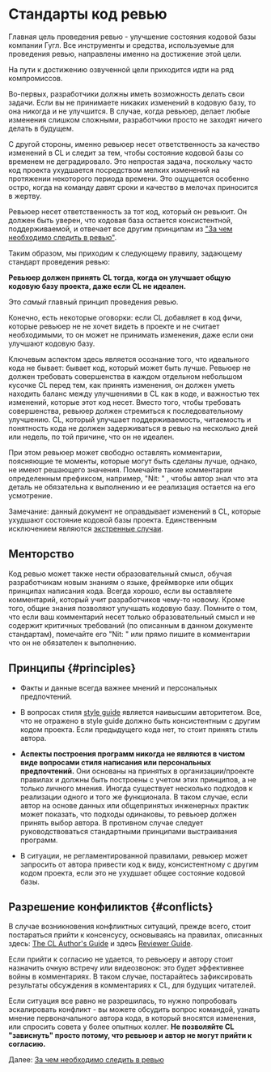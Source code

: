 # Стандарты код ревью



Главная цель проведения ревью - улучшение состояния кодовой базы компании Гугл. Все инструменты и средства, используемые для проведения ревью, направлены именно на достижение этой цели.

На пути к достижению озвученной цели приходится идти на ряд компромиссов.

Во-первых, разработчики должны иметь возможность делать свои задачи. Если вы не принимаете никаких изменений в кодовую базу, то она никогда и не улучшится. В случае, когда ревьюер, делает любые изменения слишком сложными, разработчики просто не заходят ничего делать в будущем.

С другой стороны, именно ревьюер несет ответственность за качество изменений в CL  и следит за тем, чтобы состояние кодовой базы со временем не деградировало. Это непростая задача, поскольку часто код проекта ухудшается посредством мелких изменений на протяжении некоторого периода времени. Это ощущается особенно остро, когда на команду давят сроки и качество в мелочах приносится в жертву.

Ревьюер несет ответственность за тот код, который он ревьюит. Он должен быть уверен, что кодовая база остается консистентной, поддерживаемой, и отвечает все другим принципам из ["За чем необходимо следить в ревью"](looking-for.md).

Таким образом, мы приходим к следующему правилу, задающему стандарт проведения ревью:

**Ревьюер должен принять CL тогда, когда он улучшает общую кодовую базу проекта, даже если CL не идеален.**

Это _самый_ главный принцип проведения ревью.

Конечно, есть некоторые оговорки: если CL добавляет в код фичи, которые ревьюер не не хочет видеть в проекте и не считает необходимыми, то он может не принимать изменения, даже если они улучшают кодовую базу.

Ключевым аспектом здесь является осознание того, что идеального кода не бывает: бывает код, который может быть лучше. Ревьюер не должен требовать совершенства в каждом отдельном небольшом кусочке CL перед тем, как принять изменения, он должен уметь находить баланс между улучшениями в CL как в коде, и важностью тех изменений, которые этот код несет. Вместо того, чтобы требовать совершенства, ревьюер должен стремиться к последовательному улучшению. CL, который улучшает поддерживаемость, читаемость и понятность кода не должен задерживаться в ревью на несколько дней или недель, по той причине, что он не идеален.

При этом ревьюер может свободно оставлять комментарии, поясняющие те моменты, которые могут быть сделаны лучше, однако, не имеют решающего значения. Помечайте такие комментарии определенным префиксом, например, "Nit: " , чтобы автор знал что эта деталь не обязательна к выполнению и ее реализация остается на его усмотрение.

Замечание: данный документ не оправдывает изменений в CL, которые ухудшают состояние кодовой базы проекта. Единственным исключением являются [экстренные случаи](../emergencies.md).

## Менторство

Код ревью может также нести образовательный смысл, обучая разработчикам новым знаниям о языке, фреймворке или общих принципах написания кода. Всегда хорошо, если вы оставляете комментарий, который учит разработчиков чему-то новому. Кроме того, общие знания позволяют улучшать кодовую базу. Помните о том, что если ваш комментарий несет только образовательный смысл и не содержит критичных требований (по описанным в данном документе стандартам), помечайте его "Nit: " или прямо пишите в комментарии что он не обязателен к выполнению.

## Принципы {#principles}

*   Факты и данные всегда важнее мнений и персональных предпочтений.

*   В вопросах стиля [style guide](http://google.github.io/styleguide/) является наивысшим авторитетом.
    Все, что не отражено в style guide должно быть консистентным с другим кодом проекта. Если предыдущего кода нет, то стоит принять стиль автора.

*   **Аспекты построения программ никогда не являются в чистом виде вопросами стиля написания или персональных предпочтений.**
    Они основаны на принятых в организации/проекте правилах и должны быть построены с учетом этих принципов, а не только личного мнения. Иногда существует несколько подходов к реализации одного и того же функционала.
    В таком случае, если автор на основе данных или общепринятых инженерных практик может показать, что подходы одинаковы, то ревьюер должен принять выбор автора. В противном случае следует руководствоваться стандартными принципами выстраивания программ.

*   В ситуации, не регламентированной правилами, ревьюер может запросить от автора привести код к виду, консистентному с другим кодом проекта, если это не ухудшает общее состояние кодовой базы.


## Разрешение конфиликтов {#conflicts}

В случае возникновения конфликтных ситуаций, прежде всего, стоит постараться прийти к консенсусу, основываясь на правилах, описанных здесь: [The CL Author's Guide](../developer/) и здесь [Reviewer Guide](index.md).

Если прийти к согласию не удается, то ревьюеру и автору стоит назначить очную встречу или видеозвонок: это будет эффективнее войны в комментариях. В таком случае, постарайтесь зафиксировать результаты обсуждения в комментариях к CL, для будущих читателей.

Если ситуация все равно не разрешилась, то нужно попробовать эскалировать конфликт - вы можете обсудить вопрос командой, узнать мнение первоначального автора кода, в который вносятся изменения, или спросить совета у более опытных коллег. **Не позволяйте CL "зависнуть" просто потому, что ревьюер и автор не могут прийти к согласию.**


Далее: [За чем необходимо следить в ревью](looking-for.md)
